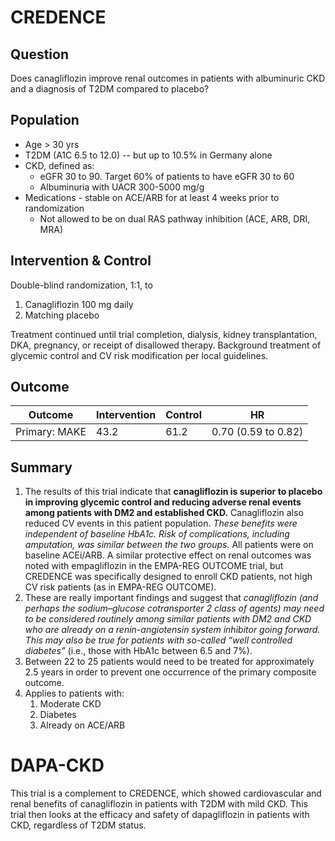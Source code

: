 # CREDENCE 
## Question
Does canagliflozin improve renal outcomes in patients with albuminuric CKD and a diagnosis of T2DM compared to placebo?

## Population
- Age > 30 yrs
- T2DM (A1C 6.5 to 12.0) -- but up to 10.5% in Germany alone
- CKD, defined as:
	-  eGFR 30 to 90. Target 60% of patients to have eGFR 30 to 60
	-  Albuminuria with UACR 300-5000 mg/g
- Medications - stable on ACE/ARB for at least 4 weeks prior to randomization
	-  Not allowed to be on dual RAS pathway inhibition (ACE, ARB, DRI, MRA)

## Intervention & Control
Double-blind randomization, 1:1, to
1.  Canagliflozin 100 mg daily
2.  Matching placebo

Treatment continued until trial completion, dialysis, kidney transplantation, DKA, pregnancy, or receipt of disallowed therapy. Background treatment of glycemic control and CV risk modification per local guidelines.

## Outcome 
| Outcome       | Intervention | Control | HR                  |
| ------------- | ------------ | ------- | ------------------- |
| Primary: MAKE | 43.2         | 61.2    | 0.70 (0.59 to 0.82) | 

## Summary
1. The results of this trial indicate that **canagliflozin is superior to placebo in improving glycemic control and reducing adverse renal events among patients with DM2 and established CKD.** Canagliflozin also reduced CV events in this patient population. *These benefits were independent of baseline HbA1c.* *Risk of complications, including amputation, was similar between the two groups.* All patients were on baseline ACEi/ARB. A similar protective effect on renal outcomes was noted with empagliflozin in the EMPA-REG OUTCOME trial, but CREDENCE was specifically designed to enroll CKD patients, not high CV risk patients (as in EMPA-REG OUTCOME).
2. These are really important findings and suggest that *canagliflozin (and perhaps the sodium–glucose cotransporter 2 class of agents) may need to be considered routinely among similar patients with DM2 and CKD who are already on a renin-angiotensin system inhibitor going forward. This may also be true for patients with so-called “well controlled diabetes”* (i.e., those with HbA1c between 6.5 and 7%).
3. Between 22 to 25 patients would need to be treated for approximately 2.5 years in order to prevent one occurrence of the primary composite outcome.
4. Applies to patients with:
	1. Moderate CKD
	2. Diabetes
	3. Already on ACE/ARB

# DAPA-CKD
This trial is a complement to CREDENCE, which showed cardiovascular and renal benefits of canagliflozin in patients with T2DM with mild CKD. This trial then looks at the efficacy and safety of dapagliflozin in patients with CKD, regardless of T2DM status. 